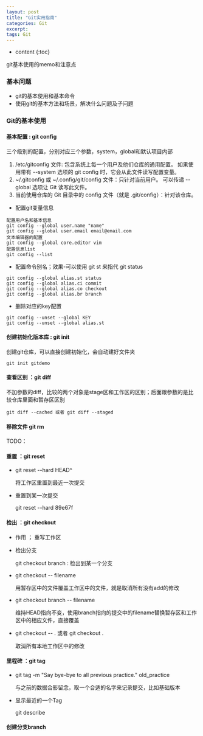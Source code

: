 ```yaml
---
layout: post
title: "Git实用指南"
categories: Git
excerpt:
tags: Git
---
```


* content
{:toc}

git基本使用的memo和注意点



### 基本问题

- git的基本使用和基本命令
- 使用git的基本方法和场景，解决什么问题及子问题

### Git的基本使用

#### 基本配置 : git config

三个级别的配置，分别对应三个参数，system，global和默认项目内部
1. /etc/gitconfig 文件: 包含系统上每一个用户及他们仓库的通用配置。 如果使用带有 --system 选项的 git config 时，它会从此文件读写配置变量。
2. ~/.gitconfig 或 ~/.config/git/config 文件：只针对当前用户。 可以传递 --global 选项让 Git 读写此文件。
3. 当前使用仓库的 Git 目录中的 config 文件（就是 .git/config）：针对该仓库。

- 配置git变量信息
```
配置用户名和基本信息
git config --global user.name "name"
git config --global user.email email@email.com
文本编辑器的配置
git config --global core.editor vim
配置信息list
git config --list
```

- 配置命令别名；效果-可以使用 git st 来指代 git status
```
git config --global alias.st status
git config --global alias.ci commit
git config --global alias.co checkout
git config --global alias.br branch
```

- 删除对应的key配置
```
git config --unset --global KEY
git config --unset --global alias.st
```

#### 创建初始化版本库 : git init
创建git仓库，可以直接创建初始化，会自动建好文件夹
```
git init gitdemo
```
#### 查看区别 ：git diff
不加参数的diff，比较的两个对象是stage区和工作区的区别；后面跟参数的是比较仓库里面和暂存区区别
```
git diff --cached 或者 git diff --staged
```
#### 移除文件 git rm
TODO：

#### 重置 ：git reset

- git reset --hard HEAD^

	将工作区重置到最近一次提交

- 重置到某一次提交

	git reset --hard 89e67f

#### 检出 ：git checkout

- 作用 ； 重写工作区

- 检出分支

	git checkout branch : 检出到某一个分支

- git checkout -- filename

	用暂存区中的文件覆盖工作区中的文件，就是取消所有没有add的修改

- git checkout branch -- filename

	维持HEAD指向不变，使用branch指向的提交中的filename替换暂存区和工作区中的相应文件，直接覆盖

- git checkout -- . 或者 git checkout .

	取消所有本地工作区中的修改

#### 里程碑 ：git tag

- git tag -m "Say bye-bye to all previous practice." old_practice

	与之前的数据合影留念，取一个合适的名字来记录提交，比如基础版本

- 显示最近的一个Tag

	git describe

#### 创建分支branch

